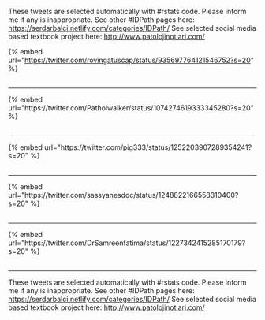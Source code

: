 

These tweets are selected automatically with #rstats code. Please inform me if any is inappropriate.
See other #IDPath pages here: https://serdarbalci.netlify.com/categories/IDPath/ 
See selected social media based textbook project here: http://www.patolojinotlari.com/

{% embed url="https://twitter.com/rovingatuscap/status/935697764121546752?s=20" %}<br>
<br>
<hr>
{% embed url="https://twitter.com/Patholwalker/status/1074274619333345280?s=20" %}<br>
<br>
<hr>
{% embed url="https://twitter.com/pig333/status/1252203907289354241?s=20" %}<br>
<br>
<hr>
{% embed url="https://twitter.com/sassyanesdoc/status/1248822166558310400?s=20" %}<br>
<br>
<hr>
{% embed url="https://twitter.com/DrSamreenfatima/status/1227342415285170179?s=20" %}<br>
<br>
<hr>


These tweets are selected automatically with #rstats code. Please inform me if any is inappropriate.
See other #IDPath pages here: https://serdarbalci.netlify.com/categories/IDPath/ 
See selected social media based textbook project here: http://www.patolojinotlari.com/
